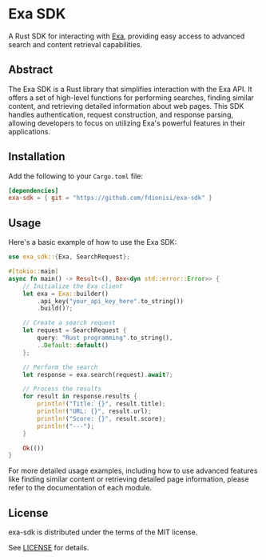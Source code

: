 # Exa SDK

A Rust SDK for interacting with [Exa](https://exa.ai), providing easy access to advanced search and content retrieval capabilities.

## Abstract

The Exa SDK is a Rust library that simplifies interaction with the Exa API. It offers a set of high-level functions for performing searches, finding similar content, and retrieving detailed information about web pages. This SDK handles authentication, request construction, and response parsing, allowing developers to focus on utilizing Exa's powerful features in their applications.

## Installation

Add the following to your `Cargo.toml` file:

```toml
[dependencies]
exa-sdk = { git = "https://github.com/fdionisi/exa-sdk" }
```

## Usage

Here's a basic example of how to use the Exa SDK:

```rust
use exa_sdk::{Exa, SearchRequest};

#[tokio::main]
async fn main() -> Result<(), Box<dyn std::error::Error>> {
    // Initialize the Exa client
    let exa = Exa::builder()
        .api_key("your_api_key_here".to_string())
        .build()?;

    // Create a search request
    let request = SearchRequest {
        query: "Rust programming".to_string(),
        ..Default::default()
    };

    // Perform the search
    let response = exa.search(request).await?;

    // Process the results
    for result in response.results {
        println!("Title: {}", result.title);
        println!("URL: {}", result.url);
        println!("Score: {}", result.score);
        println!("---");
    }

    Ok(())
}
```

For more detailed usage examples, including how to use advanced features like finding similar content or retrieving detailed page information, please refer to the documentation of each module.

## License

exa-sdk is distributed under the terms of the MIT license.

See [LICENSE](LICENSE) for details.
